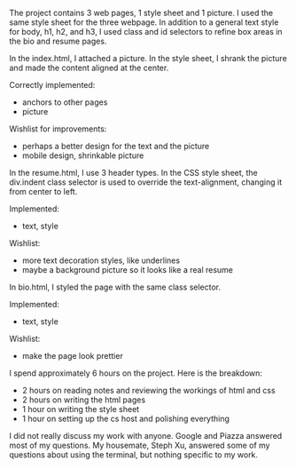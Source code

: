 The project contains 3 web pages, 1 style sheet and 1 picture. I used the same style sheet for the three webpage. In addition to a general text style for body, h1, h2, and h3, I used class and id selectors to refine box areas in the bio and resume pages. 

In the index.html, I attached a picture. In the style sheet, I shrank the picture and made the content aligned at the center.

Correctly implemented: 
- anchors to other pages 
- picture 

Wishlist for improvements: 
- perhaps a better design for the text and the picture
- mobile design, shrinkable picture 

In the resume.html, I use 3 header types. In the CSS style sheet, the div.indent class selector is used to override the text-alignment, changing it from center to left.

Implemented: 
- text, style

Wishlist:
- more text decoration styles, like underlines 
- maybe a background picture so it looks like a real resume 

In bio.html, I styled the page with the same class selector. 

Implemented: 
- text, style 

Wishlist: 
- make the page look prettier 


I spend approximately 6 hours on the project. Here is the breakdown: 
- 2 hours on reading notes and reviewing the workings of html and css
- 2 hours on writing the html pages 
- 1 hour on writing the style sheet 
- 1 hour on setting up the cs host and polishing everything 


I did not really discuss my work with anyone. Google and Piazza answered most of my questions. My housemate, Steph Xu, answered some of my questions about using the terminal, but nothing specific to my work. 






